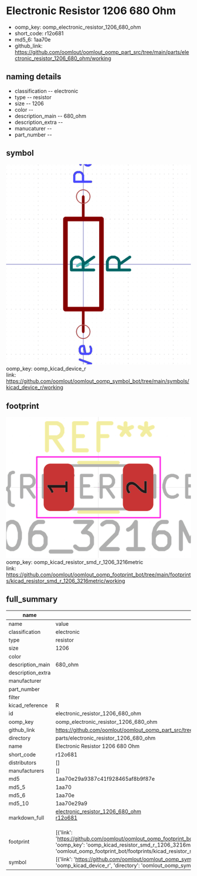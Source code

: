 # Electronic Resistor 1206 680 Ohm

  
* oomp_key: oomp_electronic_resistor_1206_680_ohm 
* short_code: r12o681
* md5_6: 1aa70e  
* github_link: https://github.com/oomlout/oomlout_oomp_part_src/tree/main/parts/electronic_resistor_1206_680_ohm/working  
## naming details
* classification -- electronic
* type -- resistor
* size -- 1206
* color -- 
* description_main -- 680_ohm
* description_extra -- 
* manucaturer -- 
* part_number -- 



## symbol

![](symbol/0/working/working_600.png)  
oomp_key: oomp_kicad_device_r  
link: https://github.com/oomlout/oomlout_oomp_symbol_bot/tree/main/symbols/kicad_device_r/working  

## footprint

![](footprint/0/working/working_600.png)  
oomp_key: oomp_kicad_resistor_smd_r_1206_3216metric  
link: https://github.com/oomlout/oomlout_oomp_footprint_bot/tree/main/footprints/kicad_resistor_smd_r_1206_3216metric/working  

## full_summary
| name | value | 
| --- | --- | 
| name | value | 
| classification | electronic | 
| type | resistor | 
| size | 1206 | 
| color |  | 
| description_main | 680_ohm | 
| description_extra |  | 
| manufacturer |  | 
| part_number |  | 
| filter |  | 
| kicad_reference | R | 
| id | electronic_resistor_1206_680_ohm | 
| oomp_key | oomp_electronic_resistor_1206_680_ohm | 
| github_link | https://github.com/oomlout/oomlout_oomp_part_src/tree/main/parts/electronic_resistor_1206_680_ohm/working | 
| directory | parts/electronic_resistor_1206_680_ohm | 
| name | Electronic Resistor 1206 680 Ohm | 
| short_code | r12o681 | 
| distributors | [] | 
| manufacturers | [] | 
| md5 | 1aa70e29a9387c41f928465af8b9f87e | 
| md5_5 | 1aa70 | 
| md5_6 | 1aa70e | 
| md5_10 | 1aa70e29a9 | 
| markdown_full | [electronic_resistor_1206_680_ohm](https://github.com/oomlout/oomlout_oomp_part_src/tree/main/parts/electronic_resistor_1206_680_ohm/working)<br>[r12o681](https://github.com/oomlout/oomlout_oomp_part_src/tree/main/parts/electronic_resistor_1206_680_ohm/working)<br><br> | 
| footprint | [{'link': 'https://github.com/oomlout/oomlout_oomp_footprint_bot/tree/main/foootprntss/kicad_resistor_smd_r_1206_3216metric', 'oomp_key': 'oomp_kicad_resistor_smd_r_1206_3216metric', 'directory': 'oomlout_oomp_footprint_bot/footprints/kicad_resistor_smd_r_1206_3216metric//working/working.kicad_mod'}] | 
| symbol | [{'link': 'https://github.com/oomlout/oomlout_oomp_symbol_bot/tree/main/symbols/kicad_device_r', 'oomp_key': 'oomp_kicad_device_r', 'directory': 'oomlout_oomp_symbol_bot/symbols/kicad_device_r//working/working.kicad_sym'}] | 

